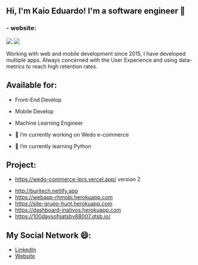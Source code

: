 ## Hi, I'm Kaio Eduardo! I'm a software engineer 👋
### - website: 

<a alt="Linkedin" href="https://www.linkedin.com/in/kaiogama/"><img src="https://img.shields.io/badge/Linkedin-Kaio%20B.%20Gama-blue?logo=linkedin"/></a>
<a alt="Github" href="https://github.com/kaiogama18"><img src="https://img.shields.io/badge/Github-Kaio%20B.%20Gama-lightgrey?logo=github"/></a>

Working with web and mobile development since 2015, I have developed 
multiple apps. Always concerned with the User Experience and using data-
metrics to reach high retention rates.     

## Available for:
- Front-End Develop
- Mobile Develop
- Machine Learning Engineer

- 🔭 I’m currently working on Wedo e-commerce
- 🌱 I’m currently learning Python

## Project:
- https://wedo-commerce-lprs.vercel.app/ version 2
<!-- - https://wedo-market.herokuapp.com version 1 -->
- http://buritech.netlify.app 
- https://webapp-rhmobi.herokuapp.com 
- https://site-grupo-hunt.herokuapp.com 
- https://dashboard-inativos.herokuapp.com 
- https://100daysofgatsby88007.gtsb.io/

## My Social Network 😄:
- <a href="https://www.linkedin.com/in/kaiogama/">LinkedIn</a> 
- <a href="https://kaiogama.com ">Website</a> 
<!-- - <a href="https://medium.com/@kaioeduardoescar">Medium</a>  -->


<!--
**kaiogama18/kaiogama18** is a ✨ _special_ ✨ repository because its `README.md` (this file) appears on your GitHub profile.

Here are some ideas to get you started:

- 🔭 I’m currently working on ...
- 🌱 I’m currently learning ...
- 👯 I’m looking to collaborate on ...
- 🤔 I’m looking for help with ...
- 💬 Ask me about ...
- 📫 How to reach me: ...
- 😄 Pronouns: ...
- ⚡ Fun fact: ...
-->
